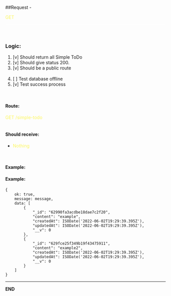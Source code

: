 ##Request - <div class="color-yellow inline">GET</div>

<div class="divider"></div>
<br>
<br>

### Logic:

<ol>
<li>[v] Should return all Simple ToDo</li>
<li>[v] Should give status 200.</li>
<li>[v] Should be a public route</li>
<br />
<li>[ ] Test database offline</li>
<li>[v] Test success process</li>
</ol>

<br />

#### Route:
<div class="color-yellow">GET /simple-todo</div>
<br />

#### Should receive:
<ul>
    <li><div class="color-yellow">Nothing</div></li>
</ul>
<br />

#### Example:
#### Example:
    {
        ok: true,
        message: message,
        data: [
            {
                "_id": "62990fa3acdbe18dae7c2f20",
                "content": "example",
                "createdAt": ISODate('2022-06-02T19:29:39.395Z'),
                "updatedAt": ISODate('2022-06-02T19:29:39.395Z'),
                "__v": 0
            },
            {
                "_id": "629fce25f349b19f43475911",
                "content": "example2",
                "createdAt": ISODate('2022-06-02T19:29:39.395Z'),
                "updatedAt": ISODate('2022-06-02T19:29:39.395Z'),
                "__v": 0
            }
        ]
    }

------------------------------------------------
<div class="bold">END</div>

<style>
    .color-yellow{
        color:  #fcf75e;
    }
    .inline{
        display: inline;
    }
    .bold{
        font-weight: bold;
    }

    .divider{
        width: 100%;
        height: 1px;
        background: #fff;
        margin-top: 10px;
    }
</style>